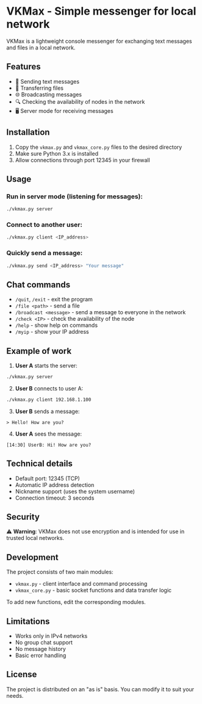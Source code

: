 
# VKMax - Simple messenger for local network

VKMax is a lightweight console messenger for exchanging text messages and files in a local network.

## Features

- 📨 Sending text messages
- 📁 Transferring files
- 🌐 Broadcasting messages
- 🔍 Checking the availability of nodes in the network
- 🖥️ Server mode for receiving messages

## Installation

1. Copy the `vkmax.py` and `vkmax_core.py` files to the desired directory
2. Make sure Python 3.x is installed
3. Allow connections through port 12345 in your firewall

## Usage

### Run in server mode (listening for messages):
```bash
./vkmax.py server
```

### Connect to another user:
```bash
./vkmax.py client <IP_address>
```

### Quickly send a message:
```bash
./vkmax.py send <IP_address> "Your message"
```

## Chat commands

- `/quit`, `/exit` - exit the program
- `/file <path>` - send a file
- `/broadcast <message>` - send a message to everyone in the network
- `/check <IP>` - check the availability of the node
- `/help` - show help on commands
- `/myip` - show your IP address

## Example of work

1. **User A** starts the server:
```bash
./vkmax.py server
```

2. **User B** connects to user A:
```bash
./vkmax.py client 192.168.1.100
```

3. **User B** sends a message:
```
> Hello! How are you?
```

4. **User A** sees the message:
```
[14:30] UserB: Hi! How are you?
```

## Technical details

- Default port: 12345 (TCP)
- Automatic IP address detection
- Nickname support (uses the system username)
- Connection timeout: 3 seconds

## Security

⚠️ **Warning**: VKMax does not use encryption and is intended for use in trusted local networks.

## Development

The project consists of two main modules:

- `vkmax.py` - client interface and command processing
- `vkmax_core.py` - basic socket functions and data transfer logic

To add new functions, edit the corresponding modules.

## Limitations

- Works only in IPv4 networks
- No group chat support
- No message history
- Basic error handling

## License

The project is distributed on an "as is" basis. You can modify it to suit your needs.